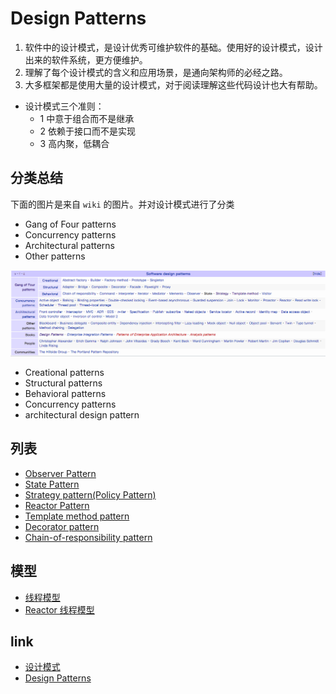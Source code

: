 # Design Patterns

1. 软件中的设计模式，是设计优秀可维护软件的基础。使用好的设计模式，设计出来的软件系统，更方便维护。
2. 理解了每个设计模式的含义和应用场景，是通向架构师的必经之路。
3. 大多框架都是使用大量的设计模式，对于阅读理解这些代码设计也大有帮助。

- 设计模式三个准则：
  - 1 中意于组合而不是继承
  - 2 依赖于接口而不是实现
  - 3 高内聚，低耦合

## 分类总结

下面的图片是来自 `wiki` 的图片。并对设计模式进行了分类

- Gang of Four patterns
- Concurrency patterns
- Architectural patterns
- Other patterns

![design pattern](./images/design-pattern.png)

- Creational patterns
- Structural patterns
- Behavioral patterns
- Concurrency patterns
- architectural design pattern

## 列表

- [Observer Pattern](observer-pattern.md)
- [State Pattern](state-pattern.md)
- [Strategy pattern(Policy Pattern)](strategy-pattern.md)
- [Reactor Pattern](reactor-pattern.md)
- [Template method pattern](template-method-pattern.md)
- [Decorator pattern](decorator-pattern.md)
- [Chain-of-responsibility pattern](chain-of-responsibility-pattern.md)

## 模型

- [线程模型](https://my.oschina.net/u/1024107/blog/752025)
- [Reactor 线程模型](https://blog.csdn.net/u013074465/article/details/46276967)

## link

- [设计模式](https://en.wikipedia.org/wiki/Software_design_pattern)
- [Design Patterns](https://en.wikipedia.org/wiki/Design_Patterns)
